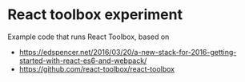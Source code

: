 # React toolbox experiment

Example code that runs React Toolbox, based on

* https://edspencer.net/2016/03/20/a-new-stack-for-2016-getting-started-with-react-es6-and-webpack/
* https://github.com/react-toolbox/react-toolbox
